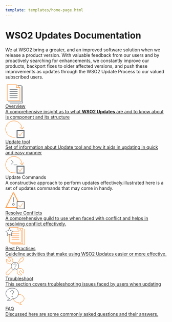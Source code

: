 ```yaml
---
template: templates/home-page.html
---
```


# WSO2 Updates Documentation
We at WSO2 bring a greater, and an improved software solution when we release a product version. With valuable feedback from our users and by proactively searching for enhancements, we constantly improve our products, backport fixes to older affected versions, and push these improvements as updates through the WSO2 Update Process to our valued subscribed users.

<!--
 Adding temporary urls for navigation
-->

<div style="display: flex; flex-wrap: wrap">
<div class="integratorDescription">
    <a style="color: #222222;" href="updates/overview">
        <div>
            <div>
                <svg version="1.1" id="Layer_1" xmlns="http://www.w3.org/2000/svg" xmlns:xlink="http://www.w3.org/1999/xlink" x="0px" y="0px"
                   viewBox="0 0 60 60" style="enable-background:new 0 0 60 60;width: 60px;" xml:space="preserve">
                <style type="text/css">
                  .st0{fill:none;stroke:#333333;stroke-width:1;stroke-miterlimit:10;}
                  .st1{fill:none;stroke:#FF7300;stroke-width:1;stroke-miterlimit:10;}
                  .st2{fill:none;stroke:#212A32;stroke-width:1;stroke-miterlimit:10;}
                </style>
                <g>
                  <g>
                    <polyline class="st0" points="45.1,10.6 34.3,10.6 34.3,1 		"/>
                    <line class="st1" x1="13.2" y1="16.3" x2="38.1" y2="16.3"/>
                    <line class="st1" x1="13.2" y1="22.8" x2="38.1" y2="22.8"/>
                    <line class="st1" x1="13.2" y1="29.4" x2="38.1" y2="29.4"/>
                    <line class="st1" x1="13.2" y1="35.9" x2="38.1" y2="35.9"/>
                    <line class="st1" x1="13.2" y1="42.5" x2="38.1" y2="42.5"/>
                    <polygon class="st0" points="45.5,51.1 45.5,10.9 34,1.3 5.9,1.3 5.9,51.1 		"/>
                  </g>
                  <polyline class="st2" points="8.8,55.2 49.6,55.2 49.6,3.8 38.8,3.8 	"/>
                  <polyline class="st2" points="54.1,6.3 54.1,59 14.3,59 	"/>
                </g>
                </svg>
            </div>
            <div class="content" style="">
                Overview
                <div class="description" style="">
                  A comprehensive insight as to what <strong>WSO2 Updates</strong> are and to know about is component and its structure           
                 </div>
            </div>
        </div>   
    </a>
</div>
<div class="integratorDescription">
    <a style="color: #222222;" href="updates/update-tool">
        <div>
            <div>
              <svg version="1.1" id="Layer_1" xmlns="http://www.w3.org/2000/svg" xmlns:xlink="http://www.w3.org/1999/xlink" x="0px" y="0px"
                   viewBox="0 0 60 60" style="enable-background:new 0 0 60 60;width: 60px;" xml:space="preserve">
                <style type="text/css">
                  .st0{fill:none;stroke:#FF7300;stroke-width:1;stroke-miterlimit:10;}
                  .st1{fill:#1A1A1A;}
                </style>
                <g>
                  <path class="st0" d="M52.2,29.3c0-14.2-11.5-25.6-25.6-25.6S1,15.2,1,29.3s11.5,25.6,25.6,25.6c1.6,0,3.1-0.1,4.6-0.4"/>
                  <g>
                    <path class="st1" d="M57.5,34.6v20.2H37.3V34.6H57.5 M59,33.1H35.8v23.2H59V33.1L59,33.1z"/>
                  </g>
                  <polyline class="st0" points="41.6,44.3 45.6,50.7 53.5,38.7 	"/>
                  <polyline class="st0" points="45.5,23.4 52,29.9 57.4,22.3 	"/>
                </g>
              </svg>         
            </div>
            <div class="content" style="">
                Update tool
                <div class="description" style="">
                Set of information about Update tool and how it aids in updating in quick and easy manner
                </div>
            </div>
        </div>     
    </a>
</div>
<div class="integratorDescription">
    <div style="color: #222222;" href="updates/update-commands">
            <div>
              <svg version="1.1" id="Layer_1" xmlns="http://www.w3.org/2000/svg" xmlns:xlink="http://www.w3.org/1999/xlink" x="0px" y="0px"
                 viewBox="0 0 60 60" style="enable-background:new 0 0 60 60;width: 60px;" xml:space="preserve">
              <style type="text/css">
                .st0{fill:none;stroke:#FF7300;stroke-width:1;stroke-miterlimit:10;}
                .st1{fill:#1A1A1A;}
                .st2{fill:none;stroke:#212A32;stroke-width:1;stroke-miterlimit:10;}
              </style>
              <g>
                <g>
                  <path class="st0" d="M52.2,29.3c0-14.2-11.5-25.6-25.6-25.6S1,15.2,1,29.3s11.5,25.6,25.6,25.6c1.6,0,3.1-0.1,4.6-0.4"/>
                  <g>
                    <path class="st1" d="M57.5,34.6v20.2H37.3V34.6H57.5 M59,33.1H35.8v23.2H59V33.1L59,33.1z"/>
                  </g>
                  <polyline class="st0" points="41.6,44.3 45.6,50.7 53.5,38.7 		"/>
                  <polyline class="st0" points="45.5,23.4 52,29.9 57.4,22.3 		"/>
                </g>
                <polyline class="st2" points="17.1,14 24.6,21.5 17.4,28.7 	"/>
                <line class="st2" x1="25.9" y1="29.9" x2="36.8" y2="29.9"/>
              </g>
              </svg>
            </div>
            <div class="content" style="">
               Update Commands
                <div class="description" style="">
                A constructive approach to perform updates effectively.illustrated here is a set of updates commands that may come in handy.
                </div>
            </div>
         </div>  
      </a>
</div>
<div class="integratorDescription">
    <a style="color: #222222;" href="updates/resolve-conflics">
        <div>
            <div>
              <svg version="1.1" id="Layer_1" xmlns="http://www.w3.org/2000/svg" xmlns:xlink="http://www.w3.org/1999/xlink" x="0px" y="0px"
                 viewBox="0 0 60 60" style="enable-background:new 0 0 60 60;width: 60px;" xml:space="preserve">
              <style type="text/css">
                .st0{fill:#212A32;}
                .st1{fill:none;stroke:#212A32;stroke-width:1;stroke-miterlimit:10;}
                .st2{fill:none;stroke:#1A1A1A;stroke-width:1;stroke-miterlimit:10;}
                .st3{fill:#FFFFFF;}
                .st4{fill:#1A1A1A;}
                .st5{fill:none;stroke:#FF7300;stroke-width:1;stroke-miterlimit:10;}
              </style>
              <g>
                <g>
                  <path class="st0" d="M25.2,6.2l22.6,45.2H2.7L25.2,6.2 M25.2,2.9l-25,50h50L25.2,2.9L25.2,2.9z"/>
                </g>
                <line class="st1" x1="25.2" y1="19.8" x2="25.2" y2="35.2"/>
                <circle class="st2" cx="25.2" cy="42.1" r="3"/>
                <g>
                  <g>
                    <rect x="36.5" y="33.9" class="st3" width="22.5" height="22.5"/>
                    <path class="st4" d="M58.3,34.6v21h-21v-21H58.3 M59.8,33.1h-24v24h24V33.1L59.8,33.1z"/>
                  </g>
                  <polyline class="st5" points="41.7,44.7 45.9,51.3 54.1,38.9 		"/>
                </g>
              </g>
              </svg>
            </div>
            <div class="content" style="">
                Resolve Conflicts
                <div class="description" style="">
                  A comprehensive guild to use when faced with conflict and helps in resolving conflict effectively.             
                 </div>
            </div>
        </div>   
    </a>   
</div>   
<div class="integratorDescription">
    <a style="color: #222222;" href="updates/best-practices">
        <div>
            <div>
              <svg version="1.1" id="Layer_1" xmlns="http://www.w3.org/2000/svg" xmlns:xlink="http://www.w3.org/1999/xlink" x="0px" y="0px"
                 viewBox="0 0 60 60" style="enable-background:new 0 0 60 60;width: 60px;" xml:space="preserve">
              <style type="text/css">
                .st0{fill:none;stroke:#212A32;stroke-width:1;stroke-miterlimit:10;}
                .st1{fill:#FFFFFF;stroke:#FF7300;stroke-width:1;stroke-miterlimit:10;}
              </style>
              <g>
                <g>
                  <polyline class="st0" points="49.4,11.5 39.2,11.5 39.2,2.5 		"/>
                  <line class="st0" x1="19.5" y1="16.8" x2="42.8" y2="16.8"/>
                  <line class="st0" x1="19.5" y1="22.9" x2="42.8" y2="22.9"/>
                  <line class="st0" x1="19.5" y1="29.1" x2="42.8" y2="29.1"/>
                  <line class="st0" x1="19.5" y1="35.2" x2="42.8" y2="35.2"/>
                  <line class="st0" x1="19.5" y1="41.3" x2="42.8" y2="41.3"/>
                  <polygon class="st0" points="49.7,49.4 49.7,11.8 38.9,2.8 12.7,2.8 12.7,49.4 		"/>
                </g>
                <polyline class="st0" points="45.3,5.5 54.2,5.5 54.2,53.5 16.1,53.5 	"/>
                <polyline class="st0" points="59,8.4 59,57.5 21,57.5 	"/>
                <polygon class="st1" points="12.7,6.2 16.3,13.5 24.4,14.7 18.6,20.4 20,28.5 12.7,24.7 5.5,28.5 6.9,20.4 1,14.7 9.1,13.5 	"/>
              </g>
              </svg>
            </div>
            <div class="content" style="">
                Best Practises
                <div class="description" style="">
                  Guideline activities that make using WSO2 Updates easier or more effective.             
                 </div>
            </div>
        </div>   
    </a>   
</div>   
<div class="integratorDescription">
    <a style="color: #222222;" href="updates/troubleshoot">
        <div>
            <div>
              <svg version="1.1" id="Layer_1" xmlns="http://www.w3.org/2000/svg" xmlns:xlink="http://www.w3.org/1999/xlink" x="0px" y="0px"
                 viewBox="0 0 60 60" style="enable-background:new 0 0 60 60;width: 60px;" xml:space="preserve">
              <style type="text/css">
                .st0{fill:none;stroke:#ff7300;stroke-width:1;stroke-miterlimit:10;}
                .st1{fill:#ffffff;stroke:#212A32;stroke-width:1;stroke-miterlimit:10;}
                .st2{fill:none;stroke:#212A32;stroke-width:1;stroke-miterlimit:10;}
              </style>
              <g>
                <g>
                  <path class="st0" d="M3.5,48.4c-2.1,2-2.1,5.3-0.1,7.3c1,1,2.3,1.6,3.6,1.6c1.3,0,2.7-0.5,3.7-1.4l17.3-16.7l-7.2-7.4L3.5,48.4z
                     M3.5,48.4"/>
                  <path class="st0" d="M46.5,17.6l7.5-3.7l4-7.4l-3.5-3.7l-7.6,3.7l-3.9,7.3l-9.2,8.9l3.6,3.7L46.5,17.6z M46.5,17.6"/>
                  <path class="st0" d="M47.7,37.3L47,37.2c-1.3,0-2.5,0.2-3.6,0.6L22.6,16.2c0.4-1.1,0.7-2.3,0.7-3.6l-0.1-0.7
                    C23,6.5,18.7,2.2,13.2,2.1c-1.6,0-3.1,0.3-4.5,0.9l6.7,7c0.4,0.4,0.6,0.8,0.8,1.2c0.4,1.2,0.2,2.7-0.8,3.6c-0.7,0.7-1.6,1-2.4,1
                    c-0.4,0-0.8-0.1-1.2-0.2c-0.4-0.2-0.9-0.4-1.2-0.8l-6.7-7c-0.7,1.3-1.1,2.8-1.1,4.4c-0.1,5.5,4.1,10,9.5,10.5l0.7,0.1
                    c1.3,0,2.5-0.2,3.6-0.6l20.8,21.6c-0.4,1.1-0.7,2.3-0.7,3.6l0.1,0.7c0.3,5.4,4.6,9.7,10.1,9.8c1.6,0,3.1-0.3,4.4-1l-6.7-7
                    c-0.4-0.4-0.6-0.8-0.8-1.2c-0.4-1.2-0.2-2.7,0.9-3.6c0.7-0.7,1.6-1,2.5-1c0.4,0,0.8,0.1,1.2,0.3c0.4,0.2,0.9,0.4,1.2,0.8l6.8,7
                    c0.7-1.3,1.1-2.8,1.1-4.4C57.3,42.3,53.1,37.8,47.7,37.3L47.7,37.3z M47.7,37.3"/>
                </g>
              </g>
              <g>
                <circle class="st1" cx="29.9" cy="30" r="12"/>
                <g>
                  <path class="st2" d="M26.1,26.2c0,0,0.3-3.4,3.9-3.4c3.6,0,4.1,2.6,3.9,3.9c-0.2,1.7-2.6,2.5-3.3,4c-0.7,1.5-0.6,3-0.6,3"/>
                  <circle class="st2" cx="30" cy="37" r="1"/>
                </g>
              </g>
              </svg>
            </div>
            <div class="content" style="">
                Troubleshoot
                <div class="description" style="">
                  This section covers troubleshooting issues faced by users when updating             
                 </div>
            </div>
        </div>   
    </a>   
</div>   
<div class="integratorDescription">
    <a style="color: #222222;" href="updates/faq">
        <div>
            <div>
              <svg version="1.1" id="Layer_1" xmlns="http://www.w3.org/2000/svg" xmlns:xlink="http://www.w3.org/1999/xlink" x="0px" y="0px"
                 viewBox="0 0 60 60" style="enable-background:new 0 0 60 60;width: 60px;" xml:space="preserve">
              <style type="text/css">
                .st0{fill:none;stroke:#FF7300;stroke-width:1;stroke-miterlimit:10;}
                .st1{fill:#FFFFFF;stroke:#212A32;stroke-width:1;stroke-miterlimit:10;}
                .st2{fill:none;stroke:#212A32;stroke-width:1;stroke-miterlimit:10;}
              </style>
              <g>
                <g>
                  <path class="st0" d="M58.6,36.9c0-7-7.5-12.7-16.7-12.7s-16.7,5.7-16.7,12.7c0,6.8,7.1,12.4,16,12.7c0.7,1.5,1.5,3.1,2.1,4.1
                    c1.1,1.7,5.5,1.8,7,1.8c-0.9-0.4-2.9-1.8-4.2-4.8c-0.2-0.5-0.3-0.9-0.4-1.4C53,48,58.6,43,58.6,36.9z"/>
                  <path class="st0" d="M50.7,55.5c0,0-0.2,0-0.5,0C50.5,55.7,50.7,55.7,50.7,55.5z"/>
                </g>
                <path class="st1" d="M21.1,4.4c-10.9,0-19.7,7.6-19.7,16.9c0,7,4.9,13,12,15.5c-0.4,0.8-1.2,2.1-2.8,3.4c-2.8,2.2-5.5,1.9-5.5,1.9
                  s8.6,1.2,11,0c2.6-1.4,4.2-2.8,5-4c0,0,0,0,0,0c10.9,0,19.7-7.6,19.7-16.9S32,4.4,21.1,4.4z"/>
                <g>
                  <path class="st2" d="M16.1,16.6c0,0,0.4-4.3,5-4.4c4.6,0,5.2,3.4,5,4.9c-0.3,2.2-3.3,3.2-4.2,5.1c-0.9,1.9-0.8,3.8-0.8,3.8"/>
                  <circle class="st2" cx="21.1" cy="30.5" r="1.2"/>
                </g>
              </g>
              </svg>
            </div>
            <div class="content" style="">
                FAQ
                <div class="description" style="">
                 Discussed here are some commonly asked questions and their answers.              
                 </div>
            </div>
        </div>   
    </a>   
</div>   
